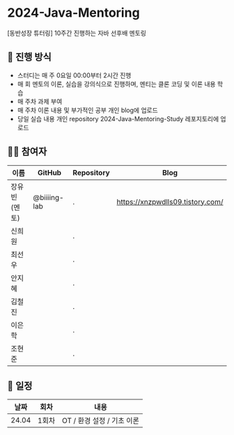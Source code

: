 # 2024-Java-Mentoring
[동반성장 튜터링] 10주간 진행하는 자바 선후배 멘토링

## 📌 진행 방식
- 스터디는 매 주 0요일 00:00부터 2시간 진행
- 매 회 멘토의 이론, 실습을 강의식으로 진행하며, 멘티는 클론 코딩 및 이론 내용 학습
- 매 주차 과제 부여
- 매 주차 이론 내용 및 부가적인 공부 개인 blog에 업로드
- 당일 실습 내용 개인 repository 2024-Java-Mentoring-Study 레포지토리에 업로드

## 👨‍💻 참여자
| 이름       | GitHub       | Repository |  Blog |
|----------|--------------|------------| --|
| 장유빈 (멘토) | @biiiing-lab | .          |https://xnzpwdlls09.tistory.com/ |
| 신희원      | | .          | |
| 최선우      | | .          | |
| 안지혜      | | .          | |
| 김철진      |  | .          | |
| 이은학      |  | .          | |
| 조현준      | | .          | |

## 🌳 일정
| 날짜 | 회차  | 내용                 |
|----|-----|--------------------|
| 24.04 | 1회차 | OT / 환경 설정 / 기초 이론 |
